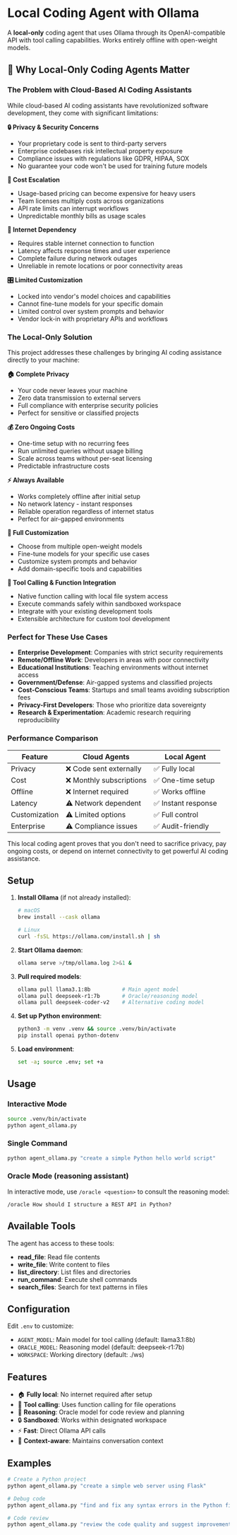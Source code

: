 # Local Coding Agent with Ollama

A **local-only** coding agent that uses Ollama through its OpenAI-compatible API with tool calling capabilities. Works entirely offline with open-weight models.

## 🎯 Why Local-Only Coding Agents Matter

### The Problem with Cloud-Based AI Coding Assistants

While cloud-based AI coding assistants have revolutionized software development, they come with significant limitations:

**🔒 Privacy & Security Concerns**
- Your proprietary code is sent to third-party servers
- Enterprise codebases risk intellectual property exposure  
- Compliance issues with regulations like GDPR, HIPAA, SOX
- No guarantee your code won't be used for training future models

**💸 Cost Escalation**
- Usage-based pricing can become expensive for heavy users
- Team licenses multiply costs across organizations
- API rate limits can interrupt workflows
- Unpredictable monthly bills as usage scales

**📡 Internet Dependency**
- Requires stable internet connection to function
- Latency affects response times and user experience
- Complete failure during network outages
- Unreliable in remote locations or poor connectivity areas

**🎛️ Limited Customization**
- Locked into vendor's model choices and capabilities
- Cannot fine-tune models for your specific domain
- Limited control over system prompts and behavior
- Vendor lock-in with proprietary APIs and workflows

### The Local-Only Solution

This project addresses these challenges by bringing AI coding assistance directly to your machine:

**🏠 Complete Privacy**
- Your code never leaves your machine
- Zero data transmission to external servers
- Full compliance with enterprise security policies
- Perfect for sensitive or classified projects

**💰 Zero Ongoing Costs**
- One-time setup with no recurring fees
- Run unlimited queries without usage billing
- Scale across teams without per-seat licensing
- Predictable infrastructure costs

**⚡ Always Available**
- Works completely offline after initial setup
- No network latency - instant responses
- Reliable operation regardless of internet status
- Perfect for air-gapped environments

**🎨 Full Customization**
- Choose from multiple open-weight models
- Fine-tune models for your specific use cases  
- Customize system prompts and behavior
- Add domain-specific tools and capabilities

**🔧 Tool Calling & Function Integration**
- Native function calling with local file system access
- Execute commands safely within sandboxed workspace
- Integrate with your existing development tools
- Extensible architecture for custom tool development

### Perfect for These Use Cases

- **Enterprise Development**: Companies with strict security requirements
- **Remote/Offline Work**: Developers in areas with poor connectivity
- **Educational Institutions**: Teaching environments without internet access
- **Government/Defense**: Air-gapped systems and classified projects
- **Cost-Conscious Teams**: Startups and small teams avoiding subscription fees
- **Privacy-First Developers**: Those who prioritize data sovereignty
- **Research & Experimentation**: Academic research requiring reproducibility

### Performance Comparison

| Feature | Cloud Agents | Local Agent |
|---------|-------------|-------------|
| Privacy | ❌ Code sent externally | ✅ Fully local |
| Cost | ❌ Monthly subscriptions | ✅ One-time setup |
| Offline | ❌ Internet required | ✅ Works offline |
| Latency | ⚠️ Network dependent | ✅ Instant response |
| Customization | ⚠️ Limited options | ✅ Full control |
| Enterprise | ⚠️ Compliance issues | ✅ Audit-friendly |

This local coding agent proves that you don't need to sacrifice privacy, pay ongoing costs, or depend on internet connectivity to get powerful AI coding assistance.

## Setup

1. **Install Ollama** (if not already installed):
   ```bash
   # macOS
   brew install --cask ollama
   
   # Linux
   curl -fsSL https://ollama.com/install.sh | sh
   ```

2. **Start Ollama daemon**:
   ```bash
   ollama serve >/tmp/ollama.log 2>&1 &
   ```

3. **Pull required models**:
   ```bash
   ollama pull llama3.1:8b          # Main agent model
   ollama pull deepseek-r1:7b       # Oracle/reasoning model
   ollama pull deepseek-coder-v2    # Alternative coding model
   ```

4. **Set up Python environment**:
   ```bash
   python3 -m venv .venv && source .venv/bin/activate
   pip install openai python-dotenv
   ```

5. **Load environment**:
   ```bash
   set -a; source .env; set +a
   ```

## Usage

### Interactive Mode
```bash
source .venv/bin/activate
python agent_ollama.py
```

### Single Command
```bash
python agent_ollama.py "create a simple Python hello world script"
```

### Oracle Mode (reasoning assistant)
In interactive mode, use `/oracle <question>` to consult the reasoning model:
```
/oracle How should I structure a REST API in Python?
```

## Available Tools

The agent has access to these tools:
- **read_file**: Read file contents
- **write_file**: Write content to files
- **list_directory**: List files and directories
- **run_command**: Execute shell commands
- **search_files**: Search for text patterns in files

## Configuration

Edit `.env` to customize:
- `AGENT_MODEL`: Main model for tool calling (default: llama3.1:8b)
- `ORACLE_MODEL`: Reasoning model (default: deepseek-r1:7b)
- `WORKSPACE`: Working directory (default: ./ws)

## Features

- 🏠 **Fully local**: No internet required after setup
- 🔧 **Tool calling**: Uses function calling for file operations
- 🧠 **Reasoning**: Oracle model for code review and planning
- 🔒 **Sandboxed**: Works within designated workspace
- ⚡ **Fast**: Direct Ollama API calls
- 🎯 **Context-aware**: Maintains conversation context

## Examples

```bash
# Create a Python project
python agent_ollama.py "create a simple web server using Flask"

# Debug code
python agent_ollama.py "find and fix any syntax errors in the Python files"

# Code review
python agent_ollama.py "review the code quality and suggest improvements"
```
